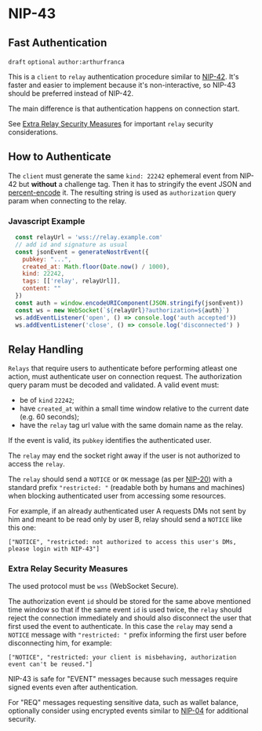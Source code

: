NIP-43
======

Fast Authentication
-------------------

`draft` `optional` `author:arthurfranca`

This is a `client` to `relay` authentication procedure similar to [NIP-42](42.md).
It's faster and easier to implement because it's non-interactive, so NIP-43 should be preferred instead of NIP-42.

The main difference is that authentication happens on connection start.

See [Extra Relay Security Measures](#extra-relay-security-measures) for important
`relay` security considerations.

## How to Authenticate

The `client` must generate the same `kind: 22242` ephemeral event from NIP-42 but **without** a challenge tag.
Then it has to stringify the event JSON and [percent-encode](https://www.rfc-editor.org/rfc/rfc3986#page-12) it.
The resulting string is used as `authorization` query param when connecting to the relay.

### Javascript Example

```js
  const relayUrl = 'wss://relay.example.com'
  // add id and signature as usual
  const jsonEvent = generateNostrEvent({
    pubkey: "...",
    created_at: Math.floor(Date.now() / 1000),
    kind: 22242,
    tags: [['relay', relayUrl]],
    content: ""
  })
  const auth = window.encodeURIComponent(JSON.stringify(jsonEvent))
  const ws = new WebSocket(`${relayUrl}?authorization=${auth}`)
  ws.addEventListener('open', () => console.log('auth accepted'))
  ws.addEventListener('close', () => console.log('disconnected') )
```

## Relay Handling

`Relays` that require users to authenticate before performing atleast one action, must authenticate user on connection request.
The authorization query param must be decoded and validated. A valid event must:
- be of `kind` `22242`;
- have `created_at` within a small time window relative to the current date (e.g. 60 seconds);
- have the `relay` tag url value with the same domain name as the relay.

If the event is valid, its `pubkey` identifies the authenticated user.

The `relay` may end the socket right away if the user is not authorized to access the `relay`.

The `relay` should send a `NOTICE` or `OK` message (as per [NIP-20](20.md)) with a standard prefix `"restricted: "` (readable both by humans and machines)
when blocking authenticated user from accessing some resources.

For example, if an already authenticated user A requests DMs not sent by him and meant to be read only by user B,
relay should send a `NOTICE` like this one:

```
["NOTICE", "restricted: not authorized to access this user's DMs, please login with NIP-43"]
```

### Extra Relay Security Measures

The used protocol must be `wss` (WebSocket Secure).

The authorization event `id` should be stored for the same above mentioned time window so that
if the same event `id` is used twice, the `relay` should reject the connection immediately and
should also disconnect the user that first used the event to authenticate.
In this case the `relay` may send a `NOTICE` message with `"restricted: "` prefix informing
the first user before disconnecting him, for example:

```
["NOTICE", "restricted: your client is misbehaving, authorization event can't be reused."]
```

NIP-43 is safe for "EVENT" messages because such messages require signed events even after authentication.

For "REQ" messages requesting sensitive data, such as wallet balance,
optionally consider using encrypted events similar to [NIP-04](04.md) for additional security.
